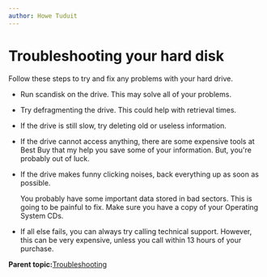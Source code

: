 ```yaml
---
author: Howe Tuduit
---
```


# Troubleshooting your hard disk

Follow these steps to try and fix any problems with your hard drive.

-   Run scandisk on the drive. This may solve all of your problems.

-   Try defragmenting the drive. This could help with retrieval times.

-   If the drive is still slow, try deleting old or useless information.

-   If the drive cannot access anything, there are some expensive tools at Best Buy that my help you save some of your information. But, you're probably out of luck.

-   If the drive makes funny clicking noises, back everything up as soon as possible.

    You probably have some important data stored in bad sectors. This is going to be painful to fix. Make sure you have a copy of your Operating System CDs.

-   If all else fails, you can always try calling technical support. However, this can be very expensive, unless you call within 13 hours of your purchase.


**Parent topic:**[Troubleshooting](ucd1613403601662.md)

